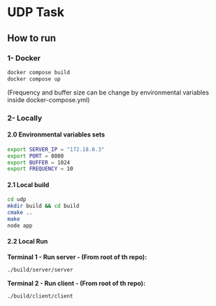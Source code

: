 # UDP Task
## How to run

### 1- Docker
```sh
docker compose build
docker compose up
```

(Frequency and buffer size can be change by environmental variables inside docker-compose.yml)

### 2- Locally
#### 2.0 Environmental variables sets
```sh
export SERVER_IP = "172.18.0.3"
export PORT = 8080
export BUFFER = 1024
export FREQUENCY = 10
```

#### 2.1 Local build
```sh
cd udp
mkdir build && cd build
cmake ..
make
node app
```

#### 2.2 Local Run

**Terminal 1 - Run server - (From root of th repo):**
```sh
./build/server/server 
```

**Terminal 2 - Run client - (From root of th repo):**
```sh
./build/client/client 
```

